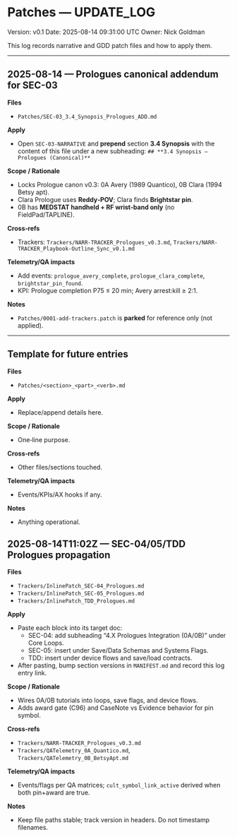# Patches — UPDATE_LOG
Version: v0.1
Date: 2025-08-14 09:31:00 UTC
Owner: Nick Goldman

This log records narrative and GDD patch files and how to apply them.

---

## 2025-08-14 — Prologues canonical addendum for SEC-03
**Files**
- `Patches/SEC-03_3.4_Synopsis_Prologues_ADD.md`

**Apply**
- Open `SEC-03-NARRATIVE` and **prepend** section **3.4 Synopsis** with the content of this file under a new subheading:
  `## **3.4 Synopsis — Prologues (Canonical)**`

**Scope / Rationale**
- Locks Prologue canon v0.3: 0A Avery (1989 Quantico), 0B Clara (1994 Betsy apt). 
- Clara Prologue uses **Reddy‑POV**; Clara finds **Brightstar pin**.
- 0B has **MEDSTAT handheld + RF wrist‑band only** (no FieldPad/TAPLINE).

**Cross‑refs**
- Trackers: `Trackers/NARR-TRACKER_Prologues_v0.3.md`, `Trackers/NARR-TRACKER_Playbook-Outline_Sync_v0.1.md`

**Telemetry/QA impacts**
- Add events: `prologue_avery_complete`, `prologue_clara_complete`, `brightstar_pin_found`.
- KPI: Prologue completion P75 ≤ 20 min; Avery arrest:kill ≥ 2:1.

**Notes**
- `Patches/0001-add-trackers.patch` is **parked** for reference only (not applied).

---

## Template for future entries
**Files**
- `Patches/<section>_<part>_<verb>.md`

**Apply**
- Replace/append details here.

**Scope / Rationale**
- One‑line purpose.

**Cross‑refs**
- Other files/sections touched.

**Telemetry/QA impacts**
- Events/KPIs/AX hooks if any.

**Notes**
- Anything operational.

## 2025-08-14T11:02Z — SEC-04/05/TDD Prologues propagation

**Files**
- `Trackers/InlinePatch_SEC-04_Prologues.md`
- `Trackers/InlinePatch_SEC-05_Prologues.md`
- `Trackers/InlinePatch_TDD_Prologues.md`

**Apply**
- Paste each block into its target doc:
  - SEC-04: add subheading “4.X Prologues Integration (0A/0B)” under Core Loops.
  - SEC-05: insert under Save/Data Schemas and Systems Flags.
  - TDD: insert under device flows and save/load contracts.
- After pasting, bump section versions in `MANIFEST.md` and record this log entry link.

**Scope / Rationale**
- Wires 0A/0B tutorials into loops, save flags, and device flows.
- Adds award gate (C96) and CaseNote vs Evidence behavior for pin symbol.

**Cross-refs**
- `Trackers/NARR-TRACKER_Prologues_v0.3.md`
- `Trackers/QATelemetry_0A_Quantico.md`, `Trackers/QATelemetry_0B_BetsyApt.md`

**Telemetry/QA impacts**
- Events/flags per QA matrices; `cult_symbol_link_active` derived when both pin+award are true.

**Notes**
- Keep file paths stable; track version in headers. Do not timestamp filenames.
